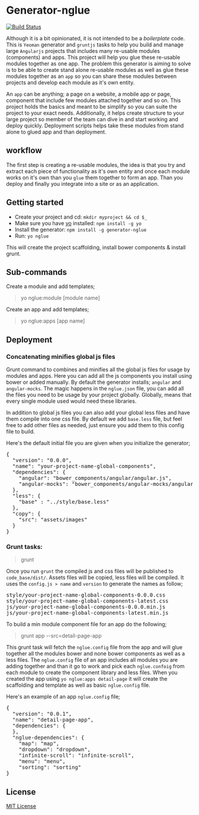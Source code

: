 # Generator-nglue
[![Build Status](https://secure.travis-ci.org/EladElrom/generator-nglue.png?branch=master)](https://travis-ci.org/EladElrom/generator-nglue)

Although it is a bit opinionated, it is not intended to be a *boilerplate* code.  This is `Yeoman` generator and `gruntjs` tasks to help you build and manage large `Angularjs` projects that includes many re-usable modules (components) and apps.  This project will help you glue these re-usable modules together as one app.
The problem this generator is aiming to solve is to be able to create stand alone re-usable modules as well as glue these modules together as an `app` so you can share these modules between projects and develop each module as it's own entity.

An `app` can be anything; a page on a website, a mobile app or page, component that include few modules attached together and so on.  This project holds the basics and meant to be simplify so you can suite the project to your exact needs. Additionally, it helps create structure to your large project so member of the team can dive in and start working and deploy quickly.
Deployment scripts helps take these modules from stand alone to glued app and than deployment.

## workflow

The first step is creating a re-usable modules, the idea is that you try and extract each piece of functionality as it's own entity
and once each module works on it's own than you `glue` them together to form an app.  Than you deploy and finally you integrate into a site or as an application.

## Getting started
- Create your project and cd: `mkdir myproject && cd $_`
- Make sure you have [yo](https://github.com/yeoman/yo) installed:
    `npm install -g yo`
- Install the generator: `npm install -g generator-nglue`
- Run: `yo nglue`

This will create the project scaffolding, install bower components & install grunt.

## Sub-commands

Create a module and add templates;

> yo nglue:module [module name]

Create an app and add templates;

> yo nglue:apps [app name]

## Deployment

### Concatenating minifies global js files

Grunt command to combines and minifies all the global js files for usage by modules and apps.  Here you can add all the js components you install using bower or added manually.  By default the generator installs; `angular` and `angular-mocks`.
The magic happens in the `nglue.json` file, you can add all the files you need to be usage by your project globally.  Globally, means that every single module used would need these libraries.

In addition to global js files you can also add your global less files and have them compile into one css file.  By default we add `base.less` file, but feel free to add other files as needed, just ensure you add them to this config file to build.

Here's the default initial file you are given when you initialize the generator;

<pre>
{
  "version": "0.0.0",
  "name": "your-project-name-global-components",
  "dependencies": {
    "angular": "bower_components/angular/angular.js",
    "angular-mocks": "bower_components/angular-mocks/angular-mocks.js"
  },
  "less": {
    "base" : "../style/base.less"
  },
  "copy": {
    "src": "assets/images"
  }
}
</pre>

### Grunt tasks:

>grunt

Once you run `grunt` the compiled js and css files will be published to `code_base/dist/`.  Assets files will be copied, less files will be compiled.
It uses the `config.js > name` and `version` to generate the names as follow;

<pre>
style/your-project-name-global-components-0.0.0.css
style/your-project-name-global-components-latest.css
js/your-project-name-global-components-0.0.0.min.js
js/your-project-name-global-components-latest.min.js
</pre>

To build a min module component file for an app do the following;

> grunt app --src=detail-page-app

This grunt task will fetch the `nglue.config` file from the app and will glue together all the modules bower and none bower components as well as a less files.
The `nglue.config` file of an app includes all modules you are adding together and than it go to work and pick each `nglue.confoig` from each module to create the component
library and less files.  When you created the app using `yo nglue:apps detail-page` it will create the scaffolding and template as well as basic `nglue.config` file.

Here's an example of an app `nglue.config` file;

<pre>
{
  "version": "0.0.1",
  "name": "detail-page-app",
  "dependencies": {
  },
  "nglue-dependencies": {
    "map": "map",
    "dropdown": "dropdown",
    "infinite-scroll": "infinite-scroll",
    "menu": "menu",
    "sorting": "sorting"
}
</pre>

## License
[MIT License](http://en.wikipedia.org/wiki/MIT_License)